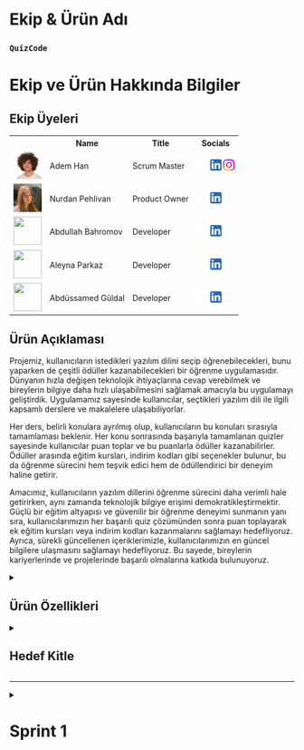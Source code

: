   <html>
  <body>


  # **Ekip & Ürün Adı**

  ### **`QuizCode`**

  # Ekip ve Ürün Hakkında Bilgiler

  ## Ekip Üyeleri

  <table>
    <tr>
      <th></th>
      <th>Name</th>
      <th>Title</th>
      <th>Socials</th>
    </tr>
    <tr>
      <td><img src="bootcamp/general/squarepics/Adem.png" width="50" height="50" /></td>
      <td>Adem Han</td>
      <td>Scrum Master</td>
      <td>
        <a href="https://github.com/AdemHan" target="_blank"><img src="bootcamp/general/social/github.png" width="20" height="20"/></a>
        <a href="https://www.linkedin.com/in/adem-han/" target="_blank" ><img src="bootcamp/general/social/linkedin.png" width="20" height="20" /></a>
        <a href="https://www.instagram.com/ademhannnn/" target="_blank"><img src="bootcamp/general/social/instagram.png" width="20" height="20" /></a>
      </td>
    </tr>
    <tr>
      <td><img src="bootcamp/general/squarepics/Nurdan.png" width="50" height="50" /></td>
      <td>Nurdan Pehlivan</td>
      <td>Product Owner</td>
      <td>
        <a href="https://github.com/nurdanpehlivan" target="_blank"><img src="bootcamp/general/social/github.png" width="20" height="20"/></a>
        <a href="https://www.linkedin.com/in/nurdanpehlivan/" target="_blank"><img src="bootcamp/general/social/linkedin.png" width="20" height="20" /></a>
      </td>
    </tr>
    <tr>
      <td><img src="bootcamp/general/squarepics/Abdullah.png" width="50" height="50" /></td>
      <td>Abdullah Bahromov</td>
      <td>Developer</td>
      <td>
        <a href="https://github.com/abdullahbhrmv" target="_blank"><img src="bootcamp/general/social/github.png" width="20" height="20"/></a>
        <a href="https://www.linkedin.com/in/abdullah-bahromov-79b84621a/" target="_blank"><img src="bootcamp/general/social/linkedin.png" width="20" height="20" /></a>
      </td>
    </tr>
    <tr>
      <td><img src="bootcamp/general/squarepics/Aleyna.png" width="50" height="50" /></td>
      <td>Aleyna Parkaz</td>
      <td>Developer</td>
      <td>
        <a href="https://github.com/aleynaparkaz" target="_blank"><img src="bootcamp/general/social/github.png" width="20" height="20"/></a>
        <a href="https://www.linkedin.com/in/aleyna-parkaz/" target="_blank"><img src="bootcamp/general/social/linkedin.png" width="20" height="20" /></a>
      </td>
    </tr>
    <tr>
      <td><img src="bootcamp/general/squarepics/Abdüssamed.jpg" width="50" height="50" /></td>
      <td>Abdüssamed Güldal</td>
      <td>Developer</td>
      <td>
        <a href="https://github.com/AbdussamedGuldal" target="_blank"><img src="bootcamp/general/social/github.png" width="20" height="20"/></a>
        <a href="https://www.linkedin.com/in/abdussamedguldal/" target="_blank"><img src="bootcamp/general/social/linkedin.png" width="20" height="20" /></a>
      </td>
    </tr>
  </table>





  ## Ürün Açıklaması
  Projemiz, kullanıcıların istedikleri yazılım dilini seçip öğrenebilecekleri, bunu yaparken de çeşitli ödüller kazanabilecekleri bir öğrenme uygulamasıdır. Dünyanın hızla değişen teknolojik ihtiyaçlarına cevap verebilmek ve bireylerin bilgiye daha hızlı ulaşabilmesini sağlamak amacıyla bu uygulamayı geliştirdik. Uygulamamız sayesinde kullanıcılar, seçtikleri yazılım dili ile ilgili kapsamlı derslere ve makalelere ulaşabiliyorlar. 

Her ders, belirli konulara ayrılmış olup, kullanıcıların bu konuları sırasıyla tamamlaması beklenir. Her konu sonrasında başarıyla tamamlanan quizler sayesinde kullanıcılar puan toplar ve bu puanlarla ödüller kazanabilirler. Ödüller arasında eğitim kursları, indirim kodları gibi seçenekler bulunur, bu da öğrenme sürecini hem teşvik edici hem de ödüllendirici bir deneyim haline getirir. 

Amacımız, kullanıcıların yazılım dillerini öğrenme sürecini daha verimli hale getirirken, aynı zamanda teknolojik bilgiye erişimi demokratikleştirmektir. Güçlü bir eğitim altyapısı ve güvenilir bir öğrenme deneyimi sunmanın yanı sıra, kullanıcılarımızın her başarılı quiz çözümünden sonra puan toplayarak ek eğitim kursları veya indirim kodları kazanmalarını sağlamayı hedefliyoruz. Ayrıca, sürekli güncellenen içeriklerimizle, kullanıcılarımızın en güncel bilgilere ulaşmasını sağlamayı hedefliyoruz. Bu sayede, bireylerin kariyerlerinde ve projelerinde başarılı olmalarına katkıda bulunuyoruz.


  <details>
    <summary><h2>Ürün Özellikleri</h2></summary>

  <h3>Dilinizi Seçin:</h3>
    <p>Öğrenim uygulamamız, kullanıcıların öğrenmek istedikleri programlama dilini seçmelerine olanak tanır. Kullanıcılar, seçtikleri dile göre uyarlanmış makalelere, eğitimlere ve derslere erişim sağlayarak istedikleri çalışma alanına etkili bir şekilde odaklanabilirler.</p>

  <h2>Kapsamlı Dersler:</h2>
    <p>Uygulamamızdaki her ders, yapılandırılmış bir öğrenme yolu sağlayacak şekilde belirli konulara bölünmüştür. Kullanıcıların, bir sonraki aşamaya geçmeden önce her bir kavram hakkında sağlam bir anlayışa sahip olacak şekilde bu konuları sırayla tamamlamaları beklenir.</p>

  <h2>Etkileşimli Sınavlar:</h2>
    <p>Kullanıcılar her konuyu tamamladıktan sonra, anlayışlarını pekiştirmek için tasarlanmış testlerle karşılaşacak. Bu testler, kullanıcıları öğrendiklerini uygulamaya teşvik ederek bilgilerini test etmek ve akılda kalıcılığı sağlamak için ilgi çekici bir yol sağlar.</p>

  <h2>İlerleme Takibi:</h2>
    <p>Uygulamamız kullanıcıların derslerdeki ilerlemesini takip ederek hangi konuları tamamladıklarını ve kalanları görmelerine olanak tanır. Bu özellik, kullanıcıların materyal üzerinde çalışırken düzenli ve motive kalmalarına yardımcı olur.</p>

  <h2>Güncel İçerik</h2>
    <p>İçeriğimizi programlama dilleri ve teknolojisindeki en son gelişmeleri yansıtacak şekilde sürekli güncelliyoruz. Bu, kullanıcıların sektörde ihtiyaç duyulan en güncel bilgi ve becerileri öğrenmesini sağlar.</p>

   <h2>Ödül Sistemi:</h2>
    <p>Başarılı quiz çözümleri ve ders ilerlemeleri sonucunda kullanıcılar puanlar kazanır. Bu puanlar, eğitim kursları, indirim kodları gibi ödüller için kullanılabilir, böylece öğrenme süreci daha teşvik edici ve motive edici hale getirilir.</p>

  <h2>Erişilebilir Öğrenim Deneyimi:</h2>
    <p>Amacımız programlama dillerini öğrenmeyi herkes için erişilebilir hale getirmektir. Kullanıcı dostu bir arayüze ve net talimatlara sahip uygulamamız, kullanıcının deneyim düzeyi ne olursa olsun sezgisel ve gezinmesi kolay olacak şekilde tasarlanmıştır</p>

  <h2>Topluluk Desteği:</h2>
    <p>Kullanıcılar uygulama içinde bir öğrenci topluluğuyla bağlantı kurarak bilgi paylaşabilir, sorular sorabilir ve destek sunabilir. Bu ortak çalışmaya dayalı ortam, öğrenme deneyimini geliştirir ve değerli eşler arası etkileşim sağlar.</p>

  <h2>Özelleştirilebilir Öğrenme Yolları:</h2>
    <p>Kullanıcılar öğrenme yollarını hedeflerine ve ilgi alanlarına göre özelleştirebilir. İster sıfırdan başlamak isteyen yeni başlayanlar, ister becerilerini geliştirmeyi amaçlayan deneyimli programcılar olsun, uygulamamız çok çeşitli öğrenme ihtiyaçlarını karşılar.</p>

  <h2>Çoklu Cihaz Uyumluluğu:</h2>
    <p>Öğrenim uygulamamız birden fazla cihazla uyumludur ve kullanıcıların istedikleri zaman, istedikleri yerde öğrenmelerine olanak tanır. Kullanıcılar bilgisayar, tablet veya akıllı telefon üzerinden tercih ettikleri cihazda eğitimlerine sorunsuz bir şekilde devam edebilir.</p>

  <h2>Kişiselleştirilmiş Öneriler:</h2>
    <p>Uygulamamız, kullanıcıların ilerlemesine ve ilgi alanlarına göre daha ileri çalışmalar için kişiselleştirilmiş öneriler sunar. Bu özellik, kullanıcıların öğrenme hedeflerine uygun yeni konuları ve kaynakları keşfetmelerine yardımcı olur.</p>

  <h2>Güvenli ve Özel:</h2>
    <p>Kullanıcılarımızın güvenliğine ve gizliliğine öncelik veriyoruz. Platformumuz, kullanıcıların verilerini korumak ve güvenli bir öğrenme ortamı sağlamak için güçlü güvenlik önlemleriyle oluşturulmuştur.</p>

  </details>

  <details>
    <summary><h2>Hedef Kitle</h2></summary>
    <p>Öğrenme uygulamamız, yeni başlayanlardan deneyimli programcılara kadar geniş bir kitleye yönelik olarak tasarlanmıştır. Öncelikle yeni beceriler kazanmaya istekli ve sürekli öğrenmeye değer veren Y kuşağını ve Z kuşağını hedef alıyor. Bu genç nesiller, kariyer olanaklarını ve kişisel projelerini geliştirmek için çeşitli programlama dillerinde uzmanlaşmaya ilgi duyuyor. Uygulama aynı zamanda geleneksel öğrenme kaynaklarına sınırlı erişime sahip olan ve esnek, hareket halindeki öğrenme çözümlerini tercih eden öğrenciler ve profesyoneller de dahil olmak üzere şehir sakinleri için de idealdir. Ayrıca platformumuz, en son teknolojik gelişmelerden haberdar olma konusunda tutkulu olan ve programlama kavramlarına ilişkin anlayışlarını derinleştirmek isteyen yaşam boyu öğrenenlere hitap etmektedir. Hareket halindeyken taşınabilir ve erişilebilir bir öğrenme aracına ihtiyaç duyan gezginler ve dijital göçebeler, uygulamamızı özellikle yararlı bulacaktır. Ayrıca, bilgilerini yapılandırılmış ve kapsamlı bir şekilde genişletmek isteyen teknoloji meraklıları ve hobi sahipleri de ana hedef kitlemiz arasında yer alıyor. Son olarak, çevresel etkilerinin bilincinde olan sürdürülebilir öğrenciler, atık azaltma ve çevre dostu uygulamaları teşvik etme değerleriyle uyumlu dijital, kağıtsız eğitim yaklaşımımızı takdir edebilir.</p>
  </details>

  --- 



  <details>
    <summary><h1>Sprint 1</h1></summary>


  <details>
    <summary><h3>Sprint 1 - Uygulama Ekran Tasarımları</h3></summary>
  <table style="width: 100%;">
    <tr>
      <td colspan="4" style="text-align: center;"><h2>Kayıt ve Giriş Ekranları</h2></td>
    </tr>
    <tr>
      <td style="width: 25%;"><img src="bootcamp/sprintOne/screenshots/10.png" style="max-width: 100%; height: auto;"></td>
      <td style="width: 25%;"><img src="bootcamp/sprintOne/screenshots/11.png" style="max-width: 100%; height: auto;"></td>
      <td style="width: 25%;"><img src="bootcamp/sprintOne/screenshots/12.png" style="max-width: 100%; height: auto;"></td>
      <td style="width: 25%;"><img src="bootcamp/sprintOne/screenshots/13.png" style="max-width: 100%; height: auto;"></td>
    </tr>
    <tr>
      <td colspan="4" style="text-align: center;"><h2>Ana Ekranlar</h2></td>
    </tr>
    <tr>
      <td style="width: 25%;"><img src="bootcamp/sprintOne/screenshots/20.png" style="max-width: 100%; height: auto;"></td>
      <td style="width: 25%;"><img src="bootcamp/sprintOne/screenshots/21.png" style="max-width: 100%; height: auto;"></td>
      <td style="width: 25%;"><img src="bootcamp/sprintOne/screenshots/22.png" style="max-width: 100%; height: auto;"></td>
    </tr>
    <tr>
      <td colspan="4" style="text-align: center;"><h2>Profil Ekranı</h2></td>
    </tr>
    <tr>
      <td style="width: 25%;"><img src="bootcamp/sprintOne/screenshots/30.png" style="max-width: 100%; height: auto;"></td>
      <td style="width: 25%;"><img src="bootcamp/sprintOne/screenshots/31.png" style="max-width: 100%; height: auto;"></td>
    </tr>
    <tr>
      <td colspan="4" style="text-align: center;"><h2>Test Ekranları</h2></td>
    </tr>
    <tr>
      <td style="width: 25%;"><img src="bootcamp/sprintOne/screenshots/40.png" style="max-width: 100%; height: auto;"></td>
      <td style="width: 25%;"><img src="bootcamp/sprintOne/screenshots/41.png" style="max-width: 100%; height: auto;"></td>
      <td style="width: 25%;"><img src="bootcamp/sprintOne/screenshots/42.png" style="max-width: 100%; height: auto;"></td>
      <td style="width: 25%;"><img src="bootcamp/sprintOne/screenshots/43.png" style="max-width: 100%; height: auto;"></td>
    </tr>
  </table>
  </details>   


  <details>
    <summary><h3>Sprint 1 - Sprint Trello Güncellemeleri</h3></summary>
    <img src="bootcamp/sprintOne/boardupdate/10.png" style="max-width: 100%; height: auto;">
    <img src="bootcamp/sprintOne/boardupdate/11.png" style="max-width: 100%; height: auto;">
    <img src="bootcamp/sprintOne/boardupdate/12.png" style="max-width: 100%; height: auto;">
    <img src="bootcamp/sprintOne/boardupdate/13.png" style="max-width: 100%; height: auto;">
    <img src="bootcamp/sprintOne/boardupdate/14.png" style="max-width: 100%; height: auto;">
    <img src="bootcamp/sprintOne/boardupdate/15.png" style="max-width: 100%; height: auto;">
  </details>"


  - **Sprint Notları**:
    - Proje yönetimi için  `Trello` kullanılması kararlaştırıldı.

    - UI tasarımları için `Figma` kullanılması kararlaştırıldı.

    - Durum yönetimi için `Discord` kullanılması kararlaştırıldı.

    - Giriş sistemi olarak  `email login` kullanılması kararlaştırıldı.

    - Giriş sistemini takiben `identity verification` yapılmasına karar verildi.

  - **Sprint Değerlendirmesi:**
    - Uygulamanın adı üzerinde çalıştık ve ...... uygulama isminde karar kıldık

    - Bu sprintte zorlandığımız konulardan biri tasarımdı. Tasarım üzerinde fazla durduk ve biraz zaman kaybettik. Bu yüzden logo üzerine de bir çalışma yapmamıştık. Bu konuda da biraz gecikme yaşandı.

    - Genel olarak güzel bir sprint geçirdik.

  - **Sprint Review Participants:** `Adem Han`, `Nurdan Pehlivan`, `Abdullah Bahromov`, `Aleyna Parkaz`, `Abdüssamed Güldal`

  ---

  
  </body>
  </html>

